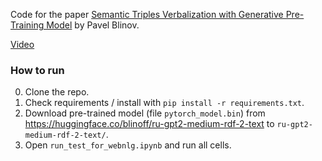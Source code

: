 Code for the paper [Semantic Triples Verbalization with Generative Pre-Training Model](https://aclanthology.org/2020.webnlg-1.17.pdf) by Pavel Blinov.

[Video](https://youtu.be/CR0SjX2fnHo)

### How to run
0. Clone the repo.
1. Check requirements / install with `pip install -r requirements.txt`.
2. Download pre-trained model (file `pytorch_model.bin`) from https://huggingface.co/blinoff/ru-gpt2-medium-rdf-2-text to `ru-gpt2-medium-rdf-2-text/`.
3. Open `run_test_for_webnlg.ipynb` and run all cells.
